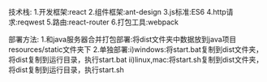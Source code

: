 技术栈:
1.开发框架:react
2.组件框架:ant-design
3.js标准:ES6
4.http请求:reqwest
5.路由:react-router
6.打包工具:webpack

部署方法:
1.和java服务器合并打包部署:将dist文件夹中数据放到java项目resources/static文件夹下
2.单独部署:i)windows:将start.bat复制到dist文件夹，将dist复制到运行目录，执行start.bat
          ii)linux,mac:将start.sh复制到dist文件夹，将dist复制到运行目录，执行start.sh